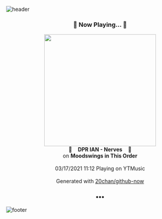 ![header](https://capsule-render.vercel.app/api?type=wave&height=170&section=header&text=Hi.%20I'm%20SHIFT&fontColor=090707&fontAlignX=45&fontAlignY=65&fontSize=100)

<h3 align="center">🎵 Now Playing... 🎵</h3>
<p align="center">
  <a href="https://music.youtube.com/watch?v=1kyTd8kEgp0">
    <img width="300" src="https://lh3.googleusercontent.com/2K7Nc8tN5PHw5nCMp9gV1hsr9DhEFTDUPNALeDzPGVePPOym0FpXQ1qHyhTg0IzY71AFAXpaNlH7Dbs">
  </a>
  <br>
  🎵&nbsp&nbsp&nbsp <b>DPR IAN - Nerves</b> &nbsp&nbsp&nbsp🎵
  <br>
  on <b>Moodswings in This Order</b>
  
  <br />
  <br />
  03/17/2021 11:12 Playing on YTMusic
  <br />
  <br />
  Generated with <a href="https://github.com/20chan/github-now">20chan/github-now</a>
</p>

<h3 align="center">•••</h3>

![footer](https://capsule-render.vercel.app/api?type=wave&height=150&section=footer)
